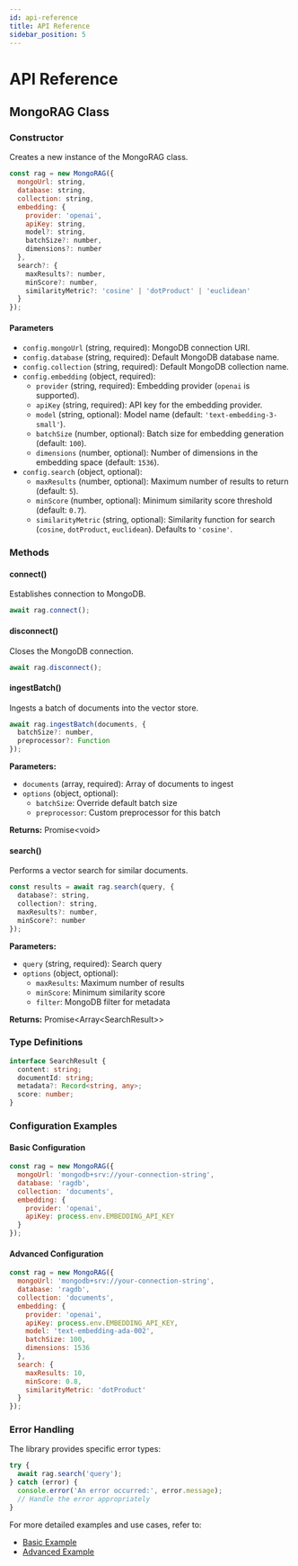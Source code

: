 ```yaml
---
id: api-reference
title: API Reference
sidebar_position: 5
---
```


# API Reference

## MongoRAG Class

### Constructor

Creates a new instance of the MongoRAG class.

```javascript
const rag = new MongoRAG({
  mongoUrl: string,
  database: string,
  collection: string,
  embedding: {
    provider: 'openai',
    apiKey: string,
    model?: string,
    batchSize?: number,
    dimensions?: number
  },
  search?: {
    maxResults?: number,
    minScore?: number,
    similarityMetric?: 'cosine' | 'dotProduct' | 'euclidean'
  }
});
```

#### Parameters

- `config.mongoUrl` (string, required): MongoDB connection URI.
- `config.database` (string, required): Default MongoDB database name.
- `config.collection` (string, required): Default MongoDB collection name.
- `config.embedding` (object, required):
    - `provider` (string, required): Embedding provider (`openai` is supported).
    - `apiKey` (string, required): API key for the embedding provider.
    - `model` (string, optional): Model name (default: `'text-embedding-3-small'`).
    - `batchSize` (number, optional): Batch size for embedding generation (default: `100`).
    - `dimensions` (number, optional): Number of dimensions in the embedding space (default: `1536`).
- `config.search` (object, optional):
    - `maxResults` (number, optional): Maximum number of results to return (default: `5`).
    - `minScore` (number, optional): Minimum similarity score threshold (default: `0.7`).
    - `similarityMetric` (string, optional): Similarity function for search (`cosine`, `dotProduct`, `euclidean`). Defaults to `'cosine'`.

### Methods

#### connect()

Establishes connection to MongoDB.

```javascript
await rag.connect();
```

#### disconnect()

Closes the MongoDB connection.

```javascript
await rag.disconnect();
```

#### ingestBatch()

Ingests a batch of documents into the vector store.

```javascript
await rag.ingestBatch(documents, {
  batchSize?: number,
  preprocessor?: Function
});
```

**Parameters:**
- `documents` (array, required): Array of documents to ingest
- `options` (object, optional):
  - `batchSize`: Override default batch size
  - `preprocessor`: Custom preprocessor for this batch

**Returns:** Promise\<void\>

#### search()

Performs a vector search for similar documents.

```javascript
const results = await rag.search(query, {
  database?: string,
  collection?: string,
  maxResults?: number,
  minScore?: number
});
```

**Parameters:**
- `query` (string, required): Search query
- `options` (object, optional):
  - `maxResults`: Maximum number of results
  - `minScore`: Minimum similarity score
  - `filter`: MongoDB filter for metadata

**Returns:** Promise\<Array\<SearchResult\>\>

### Type Definitions

```typescript
interface SearchResult {
  content: string;
  documentId: string;
  metadata?: Record<string, any>;
  score: number;
}
```

### Configuration Examples

#### Basic Configuration

```javascript
const rag = new MongoRAG({
  mongoUrl: 'mongodb+srv://your-connection-string',
  database: 'ragdb',
  collection: 'documents',
  embedding: {
    provider: 'openai',
    apiKey: process.env.EMBEDDING_API_KEY
  }
});
```

#### Advanced Configuration

```javascript
const rag = new MongoRAG({
  mongoUrl: 'mongodb+srv://your-connection-string',
  database: 'ragdb',
  collection: 'documents',
  embedding: {
    provider: 'openai',
    apiKey: process.env.EMBEDDING_API_KEY,
    model: 'text-embedding-ada-002',
    batchSize: 100,
    dimensions: 1536
  },
  search: {
    maxResults: 10,
    minScore: 0.8,
    similarityMetric: 'dotProduct'
  }
});
```

### Error Handling

The library provides specific error types:

```javascript
try {
  await rag.search('query');
} catch (error) {
  console.error('An error occurred:', error.message);
  // Handle the error appropriately
}
```

For more detailed examples and use cases, refer to:
- [Basic Example](./examples/basic-example.md)
- [Advanced Example](./examples/advanced-example.md)